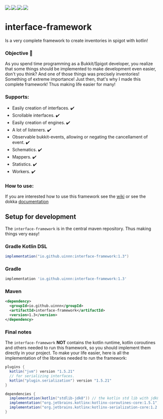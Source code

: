 <a href="https://github.com/uinnn/interface-framework">
  <img align="center" src="https://img.shields.io/static/v1?style=for-the-badge&label=author&message=uinnn&color=informational"/>
</a>
<a href="https://github.com/uinnn/interface-framework">
  <img align="center" src="https://img.shields.io/static/v1?style=for-the-badge&label=version&message=1.3v&color=ff69b4"/>
</a>
<a href="https://github.com/uinnn/interface-framework">
  <img align="center" src="https://img.shields.io/static/v1?style=for-the-badge&label=maven-central&message=1.3&color=orange"/>
</a>
<a href="https://github.com/uinnn/interface-framework">
  <img align="center" src="https://img.shields.io/static/v1?style=for-the-badge&label=license&message=General-Public-License&color=success"/>
</a>

# interface-framework
Is a very complete framework to create inventories in spigot with kotlin!

### Objective 📝
As you spend time programming as a Bukkit/Spigot developer, you realize that some things should be implemented to make development even easier, don't you think?
And one of those things was precisely inventories! Something of extreme importance! 
Just then, that's why I made this complete framework! Thus making life easier for many!

### Supports:
* Easily creation of interfaces. ✔️
* Scrollable interfaces. ✔️
* Easily creation of engines. ✔️
* A lot of listeners. ✔️
* Observable bukkit-events, allowing or negating the cancellament of event. ✔️
* Schematics. ✔️
* Mappers. ✔️
* Statistics. ✔️
* Workers. ✔️

### How to use:
If you are interested how to use this framework see the [wiki](https://github.com/uinnn/interface-framework/wiki)
or see the dokka [documentation](https://uinnn.github.io/interface-framework/)

## Setup for development
The `interface-framework` is in the central maven repository. Thus making things very easy!

### Gradle Kotlin DSL
```gradle
implementation("io.github.uinnn:interface-framework:1.3")
```

### Gradle
```gradle
implementation 'io.github.uinnn:interface-framework:1.3'
```

### Maven
```xml
<dependency>
  <groupId>io.github.uinnn</groupId>
  <artifactId>interface-framework</artifactId>
  <version>1.3</version>
</dependency>
```

### Final notes
The `interface-framework` **NOT** contains the kotlin runtime, kotlin coroutines and others needed to run this framework,
so you should implement them directly in your project.
To make your life easier, here is all the implementation of the libraries needed to run the framework:

```gradle
plugins {
  kotlin("jvm") version "1.5.21"
  // for serializing interfaces.
  kotlin("plugin.serialization") version "1.5.21"
}

dependencies {
  implementation(kotlin("stdlib-jdk8")) // the kotlin std lib with jdk8
  implementation("org.jetbrains.kotlinx:kotlinx-coroutines-core:1.5.1") // the kotlin coroutines used by worker
  implementation("org.jetbrains.kotlinx:kotlinx-serialization-core:1.2.2") // the kotlin serialization core 1.2.2
}
```













